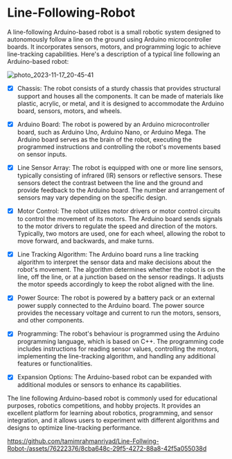# Line-Following-Robot
A line-following Arduino-based robot is a small robotic system designed to autonomously follow a line on the ground using Arduino microcontroller boards. 
It incorporates sensors, motors, and programming logic to achieve line-tracking capabilities. Here's a description of a typical line following an Arduino-based robot:

![photo_2023-11-17_20-45-41](https://github.com/tamimrahmanriyad/Line-Following-Robot-/assets/76222376/33d2c1d8-5f0f-4ffc-9b05-660446188b12)

- [X]  Chassis: The robot consists of a sturdy chassis that provides structural support and houses all the components. It can be made of materials like plastic, acrylic, or metal, and it is designed to accommodate the Arduino board, sensors, motors, and wheels.

- [X] Arduino Board: The robot is powered by an Arduino microcontroller board, such as Arduino Uno, Arduino Nano, or Arduino Mega. The Arduino board serves as the brain of the robot, executing the programmed instructions and controlling the robot's movements based on sensor inputs.

- [X] Line Sensor Array: The robot is equipped with one or more line sensors, typically consisting of infrared (IR) sensors or reflective sensors. These sensors detect the contrast between the line and the ground and provide feedback to the Arduino board. The number and arrangement of sensors may vary depending on the specific design.

- [X] Motor Control: The robot utilizes motor drivers or motor control circuits to control the movement of its motors. The Arduino board sends signals to the motor drivers to regulate the speed and direction of the motors. Typically, two motors are used, one for each wheel, allowing the robot to move forward, and backwards, and make turns.

- [X] Line Tracking Algorithm: The Arduino board runs a line tracking algorithm to interpret the sensor data and make decisions about the robot's movement. The algorithm determines whether the robot is on the line, off the line, or at a junction based on the sensor readings. It adjusts the motor speeds accordingly to keep the robot aligned with the line.

- [X] Power Source: The robot is powered by a battery pack or an external power supply connected to the Arduino board. The power source provides the necessary voltage and current to run the motors, sensors, and other components.

- [X] Programming: The robot's behaviour is programmed using the Arduino programming language, which is based on C++. The programming code includes instructions for reading sensor values, controlling the motors, implementing the line-tracking algorithm, and handling any additional features or functionalities.

- [X] Expansion Options: The Arduino-based robot can be expanded with additional modules or sensors to enhance its capabilities. 

The line following Arduino-based robot is commonly used for educational purposes, robotics competitions, and hobby projects. It provides an excellent platform for learning about robotics, programming, and sensor integration, and it allows users to experiment with different algorithms and designs to optimize line-tracking performance.




https://github.com/tamimrahmanriyad/Line-Follwing-Robot-/assets/76222376/8cba648c-29f5-4272-88a8-42f5a055038d

